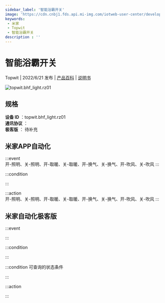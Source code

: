 ```yaml
---
sidebar_label: '智能浴霸开关'
image: 'https://cdn.cnbj1.fds.api.mi-img.com/iotweb-user-center/developer_1679048028427RmxF0zNV.png?GalaxyAccessKeyId=AKVGLQWBOVIRQ3XLEW&Expires=9223372036854775807&Signature=UMz1PHSX9+dp5Z4MOeWBdPzWngg='
keywords: 
 - 米家
 - Topwit
 - 智能浴霸开关
description : ''
---
```

# 智能浴霸开关

Topwit | 2022/6/21 发布 | [产品百科](https://home.mi.com/webapp/content/baike/product/index.html?model=topwit.bhf_light.rz01/) | [说明书](https://home.mi.com/views/introduction.html?model=topwit.bhf_light.rz01&region=cn)

![topwit.bhf_light.rz01](https://cdn.cnbj1.fds.api.mi-img.com/iotweb-user-center/developer_1679048028427RmxF0zNV.png?GalaxyAccessKeyId=AKVGLQWBOVIRQ3XLEW&Expires=9223372036854775807&Signature=UMz1PHSX9+dp5Z4MOeWBdPzWngg=)

## 规格  
> 
**设备 ID** ：topwit.bhf_light.rz01  
**通讯协议** ：  
**极客版**  ： 待补充 


## 米家APP自动化  

:::event  
开-照明、关-照明、开-取暖、关-取暖、开-换气、关-换气、开-吹风、关-吹风
:::

:::condition  

:::

:::action   
开-照明、关-照明、开-取暖、关-取暖、开-换气、关-换气、开-吹风、关-吹风
:::

## 米家自动化极客版  

:::event  

:::

:::condition  

:::

:::condition 可查询的状态条件  

:::

:::action  

:::

        
